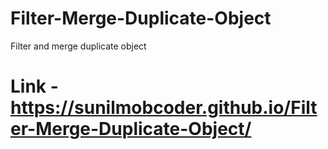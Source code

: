 # Filter-Merge-Duplicate-Object
Filter and merge duplicate object 

# Link - https://sunilmobcoder.github.io/Filter-Merge-Duplicate-Object/
